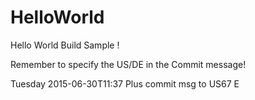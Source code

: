 HelloWorld
==========

Hello World Build Sample !

Remember to specify the US/DE in the Commit message!

Tuesday 2015-06-30T11:37 Plus commit msg to US67 E